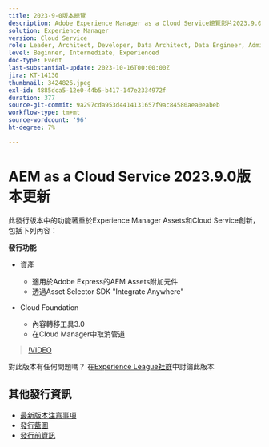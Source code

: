```yaml
---
title: 2023-9-0版本總覽
description: Adobe Experience Manager as a Cloud Service總覽影片2023.9.0
solution: Experience Manager
version: Cloud Service
role: Leader, Architect, Developer, Data Architect, Data Engineer, Admin, User
level: Beginner, Intermediate, Experienced
doc-type: Event
last-substantial-update: 2023-10-16T00:00:00Z
jira: KT-14130
thumbnail: 3424826.jpeg
exl-id: 4885dca5-12e0-44b5-b417-147e2334972f
duration: 377
source-git-commit: 9a297cda953d4414131657f9ac84580aea0eabeb
workflow-type: tm+mt
source-wordcount: '96'
ht-degree: 7%

---
```


# AEM as a Cloud Service 2023.9.0版本更新

此發行版本中的功能著重於Experience Manager Assets和Cloud Service創新，包括下列內容：

**發行功能**

* 資產
   * 適用於Adobe Express的AEM Assets附加元件
   * 透過Asset Selector SDK &quot;Integrate Anywhere&quot;

* Cloud Foundation
   * 內容轉移工具3.0
   * 在Cloud Manager中取消管道

>[!VIDEO](https://video.tv.adobe.com/v/3424826/?learn=on)

對此版本有任何問題嗎？  在[Experience League社群](https://adobe.ly/3rMScIU)中討論此版本

## 其他發行資訊

* [最新版本注意事項](https://experienceleague.adobe.com/docs/experience-manager-cloud-service/content/release-notes/home.html?lang=zh-Hant)
* [發行藍圖](https://experienceleague.adobe.com/docs/experience-manager-release-information/aem-release-updates/update-releases-roadmap.html?lang=zh-Hant)
* [發行前資訊](https://experienceleague.adobe.com/docs/experience-manager-cloud-service/content/release-notes/prerelease.html)
